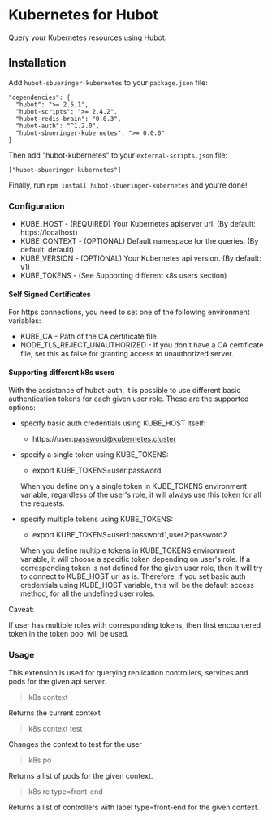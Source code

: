 # Kubernetes for Hubot

Query your Kubernetes resources using Hubot.

## Installation

Add `hubot-sbueringer-kubernetes` to your `package.json` file:

    "dependencies": {
      "hubot": ">= 2.5.1",
      "hubot-scripts": ">= 2.4.2",
      "hubot-redis-brain": "0.0.3",
      "hubot-auth": "^1.2.0",
      "hubot-sbueringer-kubernetes": ">= 0.0.0"
    }

Then add "hubot-kubernetes" to your `external-scripts.json` file:

    ["hubot-sbueringer-kubernetes"]

Finally, run `npm install hubot-sbueringer-kubernetes` and you're done!

### Configuration

- KUBE_HOST - (REQUIRED) Your Kubernetes apiserver url. (By default: https://localhost)
- KUBE_CONTEXT - (OPTIONAL) Default namespace for the queries. (By default: default)
- KUBE_VERSION - (OPTIONAL) Your Kubernetes api version. (By default: v1)
- KUBE_TOKENS - (See Supporting different k8s users section)

#### Self Signed Certificates
For https connections, you need to set one of the following environment variables:
- KUBE_CA - Path of the CA certificate file
- NODE_TLS_REJECT_UNAUTHORIZED - If you don't have a CA certificate file, set this as false for granting access to unauthorized server.

#### Supporting different k8s users
With the assistance of hubot-auth, it is possible to use different basic authentication tokens for each given user role. These are the supported options:
* specify basic auth credentials using KUBE_HOST itself:
  - https://user:password@kubernetes.cluster
* specify a single token using KUBE_TOKENS:
  - export KUBE_TOKENS=user:password

  When you define only a single token in KUBE_TOKENS environment variable, regardless of the user's role, it will always use this token for all the requests.
* specify multiple tokens using KUBE_TOKENS:
  - export KUBE_TOKENS=user1:password1,user2:password2

  When you define multiple tokens in KUBE_TOKENS environment variable, it will choose a specific token depending on user's role. If a corresponding token is not defined for the given user role, then it will try to connect to KUBE_HOST url as is. Therefore, if you set basic auth credentials using KUBE_HOST variable, this will be the default access method, for all the undefined user roles.

Caveat:

  If user has multiple roles with corresponding tokens, then first encountered token in the token pool will be used.


### Usage

This extension is used for querying replication controllers, services and pods for the given api server.

 > k8s context

 Returns the current context

 > k8s context test

 Changes the context to test for the user

 > k8s po

 Returns a list of pods for the given context.

 > k8s rc type=front-end

 Returns a list of controllers with label type=front-end for the given context.

